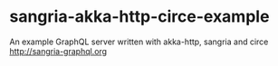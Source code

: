 # sangria-akka-http-circe-example
An example GraphQL server written with akka-http, sangria and circe http://sangria-graphql.org